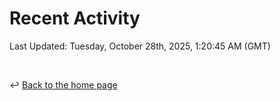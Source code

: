 # Recent Activity

<!--RECENT_ACTIVITY:start-->
<!--RECENT_ACTIVITY:end-->

<!--RECENT_ACTIVITY:last_update-->
Last Updated: Tuesday, October 28th, 2025, 1:20:45 AM (GMT)
<!--RECENT_ACTIVITY:last_update_end-->

<br>

↩️ [Back to the home page](/README.md)
